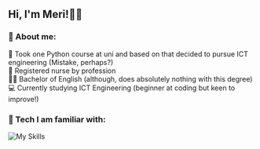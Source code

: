 ## Hi, I'm Meri!👋🦋

### 🌸 About me:
🐍 Took one Python course at uni and based on that decided to pursue ICT engineering (Mistake, perhaps?) <br>
💊 Registered nurse by profession <br>
👩‍🎓 Bachelor of English (although, does absolutely nothing with this degree)<br>
💻 Currently studying ICT Engineering (beginner at coding but keen to improve!)<br>



### 🌸 Tech I am familiar with:
![My Skills](https://skillicons.dev/icons?i=python,cs,html,css,unity,arduino,azure,mysql,postgres,vscode&perline=15)


